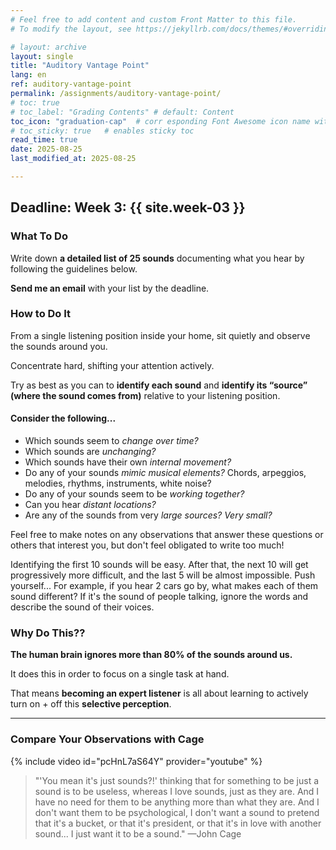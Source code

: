 ```yaml
---
# Feel free to add content and custom Front Matter to this file.
# To modify the layout, see https://jekyllrb.com/docs/themes/#overriding-theme-defaults

# layout: archive   
layout: single   
title: "Auditory Vantage Point"   
lang: en   
ref: auditory-vantage-point    
permalink: /assignments/auditory-vantage-point/   
# toc: true  
# toc_label: "Grading Contents" # default: Content
toc_icon: "graduation-cap"  # corr esponding Font Awesome icon name without the "fa" prefix
# toc_sticky: true   # enables sticky toc  
read_time: true  
date: 2025-08-25  
last_modified_at: 2025-08-25  

---
```


## Deadline: Week 3: {{ site.week-03 }}  

### What To Do   

Write down **a detailed list of 25 sounds** documenting what you hear by following the guidelines below.  

**Send me an email** with your list by the deadline.     

### How to Do It     

From a single listening position inside your home, sit quietly and observe the sounds around you.   

Concentrate hard, shifting your attention actively.  

Try as best as you can to **identify each sound** and **identify its “source” (where the sound comes from)** relative to your listening position. 

#### Consider the following...     

* Which sounds seem to _change over time?_  
* Which sounds are _unchanging?_     
* Which sounds have their own _internal movement?_     
* Do any of your sounds _mimic musical elements?_ Chords, arpeggios, melodies, rhythms, instruments, white noise?   
* Do any of your sounds seem to be _working together?_     
* Can you hear _distant locations?_    
* Are any of the sounds from very _large sources? Very small?_      

Feel free to make notes on any observations that answer these questions or others that interest you, but don't feel obligated to write too much!  

Identifying the first 10 sounds will be easy. After that, the next 10 will get progressively more difficult, and the last 5 will be almost impossible. Push yourself... For example, if you hear 2 cars go by, what makes each of them sound different? If it's the sound of people talking, ignore the words and describe the sound of their voices.  

### Why Do This??  

**The human brain ignores more than 80% of the sounds around us.**  

It does this in order to focus on a single task at hand.  

That means **becoming an expert listener** is all about learning to actively turn on + off this **selective perception**.  

* * *   

### Compare Your Observations with Cage   

{% include video id="pcHnL7aS64Y" provider="youtube" %}  

> "'You mean it's just sounds?!' thinking that for something to be just a sound is to be useless, whereas I love sounds, just as they are. And I have no need for them to be anything more than what they are. And I don't want them to be psychological, I don't want a sound to pretend that it's a bucket, or that it's president, or that it's in love with another sound... I just want it to be a sound." —John Cage  

